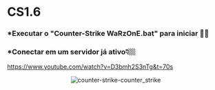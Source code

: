 # CS1.6

### *Executar o "Counter-Strike WaRzOnE.bat" para iniciar 👍🏼

### *Conectar em um servidor já ativo👇🏼

https://www.youtube.com/watch?v=D3bmh2S3nTg&t=70s

<div align="center">


  ![counter-strike-counter_strike](https://user-images.githubusercontent.com/124008184/218770549-61886bd7-66a8-48f9-9ba1-7b152c80df07.gif)
</div>
